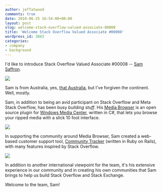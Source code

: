 ```yaml
---
author: jeffatwood
comments: true
date: 2010-06-25 16:54:00+00:00
layout: post
slug: welcome-stack-overflow-valued-associate-00008
title: 'Welcome Stack Overflow Valued Associate #00008'
wordpress_id: 3843
categories:
- company
- background
---
```



I'd like to introduce Stack Overflow Valued Associate #00008 -- [Sam Saffron](http://stackoverflow.com/users/17174/sam-saffron).



![](/blog/images/2010-06-25-welcome-stack-overflow-valued-associate-00008/sam-saffron-blog.jpg)



Sam is from Australia, yes, [that Australia](http://blog.stackoverflow.com/2009/02/new-question-answer-rate-limits/), but I've forgiven the continent. Well, mostly.



Sam, in addition to being an avid participant on Stack Overflow and Meta Stack Overflow, has been busy _building stuff_. His [Media Browser](http://www.mediabrowser.tv/) is an open source plugin for [Windows Media Center](http://www.microsoft.com/windows/windows-media-center/get-started/default.aspx), written in C#, that lets you browse your ripped media with a slick 10 foot interface.



[![](/blog/images/2010-06-25-welcome-stack-overflow-valued-associate-00008/media-browser.jpg)](http://www.mediabrowser.tv/)



In supporting the community around Media Browser, Sam created a web-based customer support tool, [Community Tracker](http://community-tracker.com/) (written in Ruby on Rails), with many features inspired by Stack Overflow.



[![](/blog/images/2010-06-25-welcome-stack-overflow-valued-associate-00008/community-tracker.png)](http://meta.community-tracker.com/)



In addition to another international viewpoint for the team, it's his extensive experience in our community and in creating his own communities that Sam brings to help us build Stack Overflow and Stack Exchange.



Welcome to the team, Sam! 

